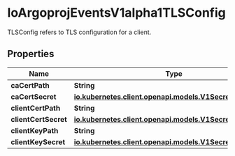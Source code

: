 

# IoArgoprojEventsV1alpha1TLSConfig

TLSConfig refers to TLS configuration for a client.
## Properties

Name | Type | Description | Notes
------------ | ------------- | ------------- | -------------
**caCertPath** | **String** |  |  [optional]
**caCertSecret** | [**io.kubernetes.client.openapi.models.V1SecretKeySelector**](io.kubernetes.client.openapi.models.V1SecretKeySelector.md) |  |  [optional]
**clientCertPath** | **String** |  |  [optional]
**clientCertSecret** | [**io.kubernetes.client.openapi.models.V1SecretKeySelector**](io.kubernetes.client.openapi.models.V1SecretKeySelector.md) |  |  [optional]
**clientKeyPath** | **String** |  |  [optional]
**clientKeySecret** | [**io.kubernetes.client.openapi.models.V1SecretKeySelector**](io.kubernetes.client.openapi.models.V1SecretKeySelector.md) |  |  [optional]



